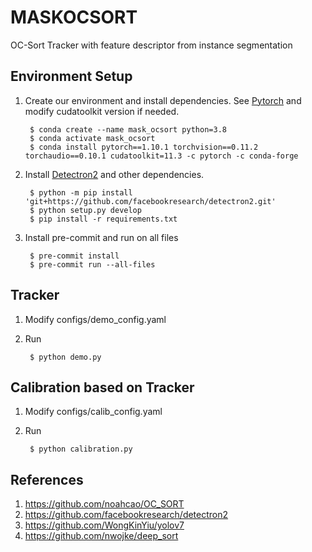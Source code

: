 # MASKOCSORT
OC-Sort Tracker with feature descriptor from instance segmentation

## Environment Setup
1. Create our environment and install dependencies. See [Pytorch](https://pytorch.org/) and modify cudatoolkit version if needed.

        $ conda create --name mask_ocsort python=3.8
        $ conda activate mask_ocsort
        $ conda install pytorch==1.10.1 torchvision==0.11.2 torchaudio==0.10.1 cudatoolkit=11.3 -c pytorch -c conda-forge

2. Install [Detectron2](https://github.com/facebookresearch/detectron2) and other dependencies.

        $ python -m pip install 'git+https://github.com/facebookresearch/detectron2.git'
        $ python setup.py develop
        $ pip install -r requirements.txt

3. Install pre-commit and run on all files

        $ pre-commit install
        $ pre-commit run --all-files

## Tracker
1. Modify configs/demo_config.yaml
2. Run

        $ python demo.py

## Calibration based on Tracker
1. Modify configs/calib_config.yaml
2. Run

        $ python calibration.py


## References
1. https://github.com/noahcao/OC_SORT
2. https://github.com/facebookresearch/detectron2
3. https://github.com/WongKinYiu/yolov7
4. https://github.com/nwojke/deep_sort
